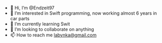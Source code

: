 - 👋 Hi, I’m @Endzeit97
- 👀 I’m interested in Swift programming, now working almost 6 years in car parts
- 🌱 I’m currently learning Swit
- 💞️ I’m looking to collaborate on anything
- 📫 How to reach me labynka@gmail.com

<!---
Endzeit97/Endzeit97 is a ✨ special ✨ repository because its `README.md` (this file) appears on your GitHub profile.
You can click the Preview link to take a look at your changes.
--->

